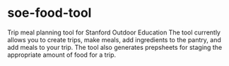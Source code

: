 # soe-food-tool
Trip meal planning tool for Stanford Outdoor Education
The tool currently allows you to create trips, make meals, add ingredients to the pantry, and add meals to your trip.
The tool also generates prepsheets for staging the appropriate amount of food for a trip.
